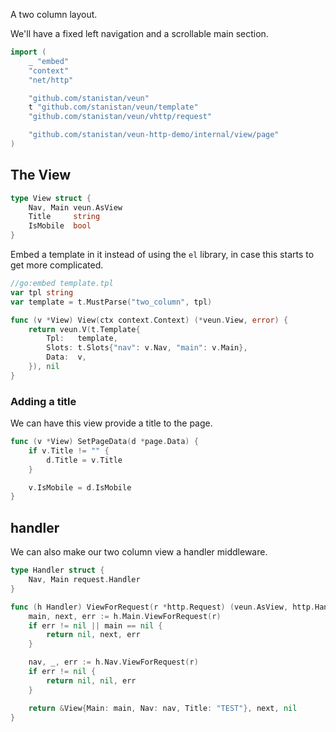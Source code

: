A two column layout.

We'll have a fixed left navigation and a scrollable
main section.

```go
import (
    _ "embed"
    "context"
    "net/http"

    "github.com/stanistan/veun"
    t "github.com/stanistan/veun/template"
    "github.com/stanistan/veun/vhttp/request"

    "github.com/stanistan/veun-http-demo/internal/view/page"
)
```

## The View

```go
type View struct {
	Nav, Main veun.AsView
	Title     string
	IsMobile  bool
}
```

Embed a template in it instead of using the `el` library,
in case this starts to get more complicated.

```go
//go:embed template.tpl
var tpl string
var template = t.MustParse("two_column", tpl)

func (v *View) View(ctx context.Context) (*veun.View, error) {
	return veun.V(t.Template{
		Tpl:   template,
		Slots: t.Slots{"nav": v.Nav, "main": v.Main},
		Data:  v,
	}), nil
}
```

### Adding a title

We can have this view provide a title to the page.

```go
func (v *View) SetPageData(d *page.Data) {
    if v.Title != "" {
        d.Title = v.Title
    }

    v.IsMobile = d.IsMobile
}
```

## handler

We can also make our two column view a handler middleware.

```go
type Handler struct {
	Nav, Main request.Handler
}

func (h Handler) ViewForRequest(r *http.Request) (veun.AsView, http.Handler, error) {
	main, next, err := h.Main.ViewForRequest(r)
	if err != nil || main == nil {
		return nil, next, err
	}

	nav, _, err := h.Nav.ViewForRequest(r)
	if err != nil {
		return nil, nil, err
	}

	return &View{Main: main, Nav: nav, Title: "TEST"}, next, nil
}
```
